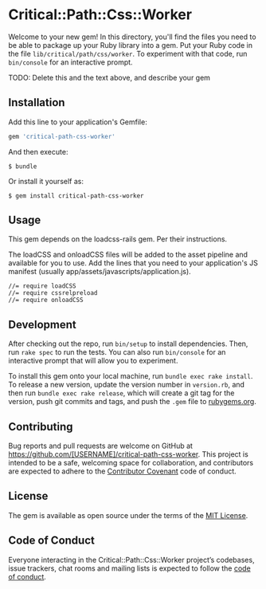# Critical::Path::Css::Worker

Welcome to your new gem! In this directory, you'll find the files you need to be able to package up your Ruby library into a gem. Put your Ruby code in the file `lib/critical/path/css/worker`. To experiment with that code, run `bin/console` for an interactive prompt.

TODO: Delete this and the text above, and describe your gem

## Installation

Add this line to your application's Gemfile:

```ruby
gem 'critical-path-css-worker'
```

And then execute:

    $ bundle

Or install it yourself as:

    $ gem install critical-path-css-worker

## Usage

This gem depends on the loadcss-rails gem.  Per their instructions.

The loadCSS and onloadCSS files will be added to the asset pipeline and available for you to use. Add the lines that you need to your application's JS manifest (usually app/assets/javascripts/application.js).

```
//= require loadCSS
//= require cssrelpreload
//= require onloadCSS
```

## Development

After checking out the repo, run `bin/setup` to install dependencies. Then, run `rake spec` to run the tests. You can also run `bin/console` for an interactive prompt that will allow you to experiment.

To install this gem onto your local machine, run `bundle exec rake install`. To release a new version, update the version number in `version.rb`, and then run `bundle exec rake release`, which will create a git tag for the version, push git commits and tags, and push the `.gem` file to [rubygems.org](https://rubygems.org).

## Contributing

Bug reports and pull requests are welcome on GitHub at https://github.com/[USERNAME]/critical-path-css-worker. This project is intended to be a safe, welcoming space for collaboration, and contributors are expected to adhere to the [Contributor Covenant](http://contributor-covenant.org) code of conduct.

## License

The gem is available as open source under the terms of the [MIT License](http://opensource.org/licenses/MIT).

## Code of Conduct

Everyone interacting in the Critical::Path::Css::Worker project’s codebases, issue trackers, chat rooms and mailing lists is expected to follow the [code of conduct](https://github.com/[USERNAME]/critical-path-css-worker/blob/master/CODE_OF_CONDUCT.md).
